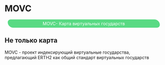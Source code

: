 # MOVC
 
<div>
    <div class="logo" style="text-align:center; margin-left: 10px; background-color: rgb(88, 218, 131); padding: 5px; border-radius: 10px 20px 10px 20px; color: white">MOVC- Карта виртуальных государств</div>
</div>

## Не только карта
MOVC - проект индексирующий виртуальные государства, предлагающий ERTH2 как общий стандарт виртуальных государств